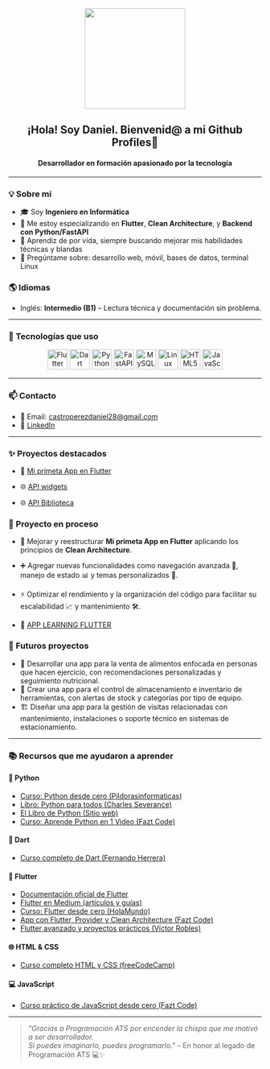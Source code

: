 <div align="center">
  <img src="https://media3.giphy.com/media/v1.Y2lkPTc5MGI3NjExeWQzNmkzaXpiY3J2bmx5cGFsMmhqMzFmM2ViYnd6N2F5cnJicXc5eSZlcD12MV9pbnRlcm5hbF9naWZfYnlfaWQmY3Q9Zw/QDjpIL6oNCVZ4qzGs7/giphy.gif" width="200"/>
</div>

<h2 align="center">¡Hola! Soy Daniel. Bienvenid@ a mi Github Profiles👋</h2>
<h4 align="center">Desarrollador en formación apasionado por la tecnología</h4>


---

### 💡 Sobre mí

- 🎓 Soy **Ingeniero en Informática**
- 🚀 Me estoy especializando en **Flutter**, **Clean Architecture**, y **Backend con Python/FastAPI**
- 🧠 Aprendiz de por vida, siempre buscando mejorar mis habilidades técnicas y blandas
- 💬 Pregúntame sobre: desarrollo web, móvil, bases de datos, terminal Linux

### 🌎 Idiomas

- Inglés: **Intermedio (B1)** – Lectura técnica y documentación sin problema.
---

### 🧰 Tecnologías que uso

<div align="center">
  <img src="https://cdn.jsdelivr.net/gh/devicons/devicon/icons/flutter/flutter-original.svg" width="40" title="Flutter"/>
  <img src="https://cdn.jsdelivr.net/gh/devicons/devicon/icons/dart/dart-original.svg" width="40" title="Dart"/>
  <img src="https://cdn.jsdelivr.net/gh/devicons/devicon/icons/python/python-original.svg" width="40" title="Python"/>
  <img src="https://cdn.jsdelivr.net/gh/devicons/devicon/icons/fastapi/fastapi-original.svg" width="40" title="FastAPI"/>
  <img src="https://cdn.jsdelivr.net/gh/devicons/devicon/icons/mysql/mysql-original.svg" width="40" title="MySQL"/>
  <img src="https://cdn.jsdelivr.net/gh/devicons/devicon/icons/linux/linux-original.svg" width="40" title="Linux"/>
  <img src="https://cdn.jsdelivr.net/gh/devicons/devicon/icons/html5/html5-original.svg" width="40" title="HTML5"/>
  <img src="https://cdn.jsdelivr.net/gh/devicons/devicon/icons/javascript/javascript-original.svg" width="40" title="JavaScript"/>
</div>  


---

### 📫 Contacto

- 📧 Email: castroperezdaniel28@gmail.com  
- 💼 [LinkedIn](www.linkedin.com/in/daniel-castro-perez-development)  

---

### ✨ Proyectos destacados

- 📱 [Mi primeta App en Flutter](https://github.com/DanielCastroPerez/Primera_App_Flutter)

- 🌐 [API widgets](https://github.com/DanielCastroPerez/API_Learning_Flutter)

- 🌐 [API Biblioteca](https://github.com/DanielCastroPerez/API_BIBLIOTECA)

### 🚧 Proyecto en proceso

- 🔄 Mejorar y reestructurar  **Mi primeta App en Flutter** aplicando los principios de **Clean Architecture**.
- ➕ Agregar nuevas funcionalidades como navegación avanzada 🧭, manejo de estado 📊 y temas personalizados 🎨.
- ⚡ Optimizar el rendimiento y la organización del código para facilitar su escalabilidad 📈 y mantenimiento 🛠️.

- 📱 [APP LEARNING FLUTTER](https://github.com/DanielCastroPerez/APP_LEARNING_FLUTTER)

### 💼 Futuros proyectos

- 🥗 Desarrollar una app para la venta de alimentos enfocada en personas que hacen ejercicio, con recomendaciones personalizadas y seguimiento nutricional.
- 🧰 Crear una app para el control de almacenamiento e inventario de herramientas, con alertas de stock y categorías por tipo de equipo.
- 🏗️ Diseñar una app para la gestión de visitas relacionadas con mantenimiento, instalaciones o soporte técnico en sistemas de estacionamiento.


---

### 📚 Recursos que me ayudaron a aprender

#### 🐍 Python
- [Curso: Python desde cero (Pildorasinformaticas)](https://www.youtube.com/watch?v=Z4AOP7-b1RM&list=PLWtYZ2ejMVJnh0KVllw24XklzJ62WNFsj)
- [Libro: Python para todos (Charles Severance)](https://persoal.citius.usc.es/eva.cernadas/informaticaparacientificos/material/libros/Python%20para%20todos.pdf)
- [El Libro de Python (Sitio web)](https://ellibrodepython.com/)
- [Curso: Aprende Python en 1 Video (Fazt Code)](https://www.youtube.com/watch?v=Kp4Mvapo5kc)

#### 🎯 Dart
- [Curso completo de Dart (Fernando Herrera)](https://www.youtube.com/watch?v=Ud1i5VJ69_g)

#### 💙 Flutter
- [Documentación oficial de Flutter](https://flutter.dev/)
- [Flutter en Medium (artículos y guías)](https://medium.com/)
- [Curso: Flutter desde cero (HolaMundo)](https://www.youtube.com/watch?v=HQ_ytw58tC4&list=LL&index=10&t=200s)
- [App con Flutter, Provider y Clean Architecture (Fazt Code)](https://www.youtube.com/watch?v=-pWSQYpkkjk&t=1083s)
- [Flutter avanzado y proyectos prácticos (Víctor Robles)](https://www.youtube.com/watch?v=QJngeHgHA50&list=PLrS57q8gZKG8isTwo9zgmHgDuwTq3UOP6)

#### 🌐 HTML & CSS
- [Curso completo HTML y CSS (freeCodeCamp)](https://www.youtube.com/watch?v=XqFR2lqBYPs)

#### 💻 JavaScript
- [Curso práctico de JavaScript desde cero (Fazt Code)](https://www.youtube.com/watch?v=mpIwKBNr7_o&list=PL2Z95CSZ1N4HXvLWg8oL4IpyJx27HafcD)

---


> *"Gracias a Programación ATS por encender la chispa que me motivó a ser desarrollador.*  
> *Si puedes imaginarlo, puedes programarlo."* – En honor al legado de Programación ATS 💻✨
